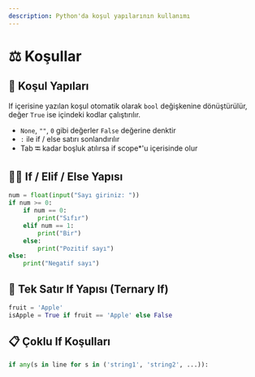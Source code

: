 ```yaml
---
description: Python'da koşul yapılarının kullanımı
---
```


# ⚖️ Koşullar

## 🎌 Koşul Yapıları

If içerisine yazılan koşul otomatik olarak `bool` değişkenine dönüştürülür, değer `True` ise içindeki kodlar çalıştırılır.

* `None`, `""`, `0` gibi değerler `False` değerine denktir
* `:` ile if / else satırı sonlandırılır
* Tab ⭾ kadar boşluk atılırsa if scope\*'u içerisinde olur

## 👮‍♂️ If / Elif / Else Yapısı

```python
num = float(input("Sayı giriniz: "))
if num >= 0:
    if num == 0:
        print("Sıfır")
    elif num == 1:
        print("Bir")
    else:
        print("Pozitif sayı")
else:
    print("Negatif sayı")
```

## 🍢 Tek Satır If Yapısı \(Ternary If\)

```python
fruit = 'Apple'
isApple = True if fruit == 'Apple' else False
```

## 📋 Çoklu If Koşulları

```python
if any(s in line for s in ('string1', 'string2', ...)):
```

